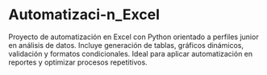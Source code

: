 # Automatizaci-n_Excel
Proyecto de automatización en Excel con Python orientado a perfiles junior en análisis de datos. Incluye generación de tablas, gráficos dinámicos, validación y formatos condicionales. Ideal para aplicar automatización en reportes y optimizar procesos repetitivos.
